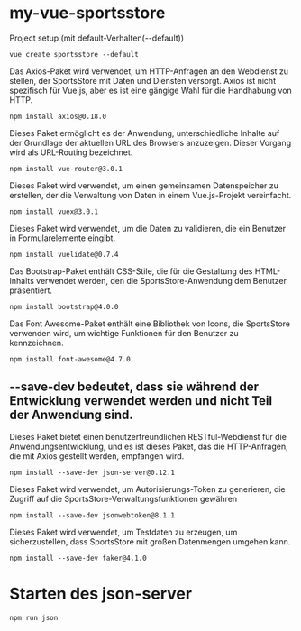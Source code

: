# my-vue-sportsstore

Project setup (mit default-Verhalten(--default))
```
vue create sportsstore --default
```

Das Axios-Paket wird verwendet, um HTTP-Anfragen an den Webdienst zu stellen, der SportsStore mit Daten und Diensten versorgt. Axios ist nicht spezifisch für Vue.js, aber es ist eine gängige Wahl für die Handhabung von HTTP.
```
npm install axios@0.18.0
```

Dieses Paket ermöglicht es der Anwendung, unterschiedliche Inhalte auf der Grundlage der aktuellen URL des Browsers anzuzeigen. Dieser Vorgang wird als URL-Routing bezeichnet.
```
npm install vue-router@3.0.1
```

Dieses Paket wird verwendet, um einen gemeinsamen Datenspeicher zu erstellen, der die Verwaltung von Daten in einem Vue.js-Projekt vereinfacht.
```
npm install vuex@3.0.1
```

Dieses Paket wird verwendet, um die Daten zu validieren, die ein Benutzer in Formularelemente eingibt.
```
npm install vuelidate@0.7.4
```

Das Bootstrap-Paket enthält CSS-Stile, die für die Gestaltung des HTML-Inhalts verwendet werden, den die SportsStore-Anwendung dem Benutzer präsentiert.
```
npm install bootstrap@4.0.0
```

Das Font Awesome-Paket enthält eine Bibliothek von Icons, die SportsStore verwenden wird, um wichtige Funktionen für den Benutzer zu kennzeichnen.
```
npm install font-awesome@4.7.0
```

## --save-dev bedeutet, dass sie während der Entwicklung verwendet werden und nicht Teil der Anwendung sind.

Dieses Paket bietet einen benutzerfreundlichen RESTful-Webdienst für die Anwendungsentwicklung, und es ist dieses Paket, das die HTTP-Anfragen, die mit Axios gestellt werden, empfangen wird.
```
npm install --save-dev json-server@0.12.1
```

Dieses Paket wird verwendet, um Autorisierungs-Token zu generieren, die Zugriff auf die SportsStore-Verwaltungsfunktionen gewähren
```
npm install --save-dev jsonwebtoken@8.1.1
```

Dieses Paket wird verwendet, um Testdaten zu erzeugen, um sicherzustellen, dass SportsStore mit großen Datenmengen umgehen kann.
```
npm install --save-dev faker@4.1.0
```

# Starten des json-server
```
npm run json
```